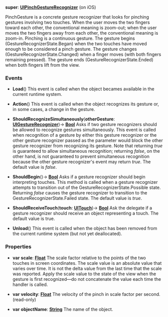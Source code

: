 **super**: **[UIPinchGestureRecognizer](UIPinchGestureRecognizer.md)** (on iOS)

PinchGesture is a concrete gesture recognizer that looks for pinching gestures involving two touches. When the user moves the two fingers toward each other, the conventional meaning is zoom-out; when the user moves the two fingers away from each other, the conventional meaning is zoom-in. Pinching is a continuous gesture. The gesture begins (GestureRecognizerState.Began) when the two touches have moved enough to be considered a pinch gesture. The gesture changes (GestureRecognizerState.Changed) when a finger moves (with both fingers remaining pressed). The gesture ends (GestureRecognizerState.Ended) when both fingers lift from the view.

### Events

* **Load**()
This event is called when the object becames available in the current runtime system.

* **Action**()
This event is called when the object recognizes its gesture or, in some cases, a change in the gesture.

* **ShouldRecognizeSimultaneously**(**otherGesture**: **[UIGestureRecognizer](UIGestureRecognizer.md)**)-> <strong>[Bool](../gravity/bool.md)</strong> 
Asks if two gesture recognizers should be allowed to recognize gestures simultaneously. This event is called when recognition of a gesture by either this gesture recognizer or the other gesture recognizer passed as the parameter would block the other gesture recognizer from recognizing its gesture. Note that returning <i>true</i> is guaranteed to allow simultaneous recognition; returning <i>false</i>, on the other hand, is not guaranteed to prevent simultaneous recognition because the other gesture recognizer's event may return <i>true</i>. The default value is <i>false</i>.

* **ShouldBegin**()-> <strong>[Bool](../gravity/bool.md)</strong> 
Asks if a gesture recognizer should begin interpreting touches. This method is called when a gesture recognizer attempts to transition out of the GestureRecognizerState.Possible state. Returning <i>false</i> causes the gesture recognizer to transition to the GestureRecognizerState.Failed state. The default value is <i>true</i>.

* **ShouldReceiveTouch**(**touch**: **[UITouch](UITouch.md)**)-> <strong>[Bool](../gravity/bool.md)</strong> 
Ask the delegate if a gesture recognizer should receive an object representing a touch. The default value is true.

* **Unload**()
This event is called when the object has been removed from the current runtime system (but not yet deallocated).



### Properties

* **var** **scale**: **[Float](../gravity/float.md)**
The scale factor relative to the points of the two touches in screen coordinates. The scale value is an absolute value that varies over time. It is not the delta value from the last time that the scale was reported. Apply the scale value to the state of the view when the gesture is first recognized—do not concatenate the value each time the handler is called.

* **var** **velocity**: **[Float](../gravity/float.md)**
The velocity of the pinch in scale factor per second. \(read-only\)

* **var** **objectName**: **[String](../gravity/string.md)**
The name of the object.





